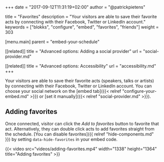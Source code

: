 +++
date            = "2017-09-12T11:31:19+02:00"
author          = "@patrickpietens"

title           = "Favorites"
description     = "Your visitors are able to save their favorite acts by connecting with their Facebook, Twitter or LinkedIn account."
keywords        = ["blokks", "configure", "embed", "favorites", "friends"]
weight          = 303

[menu.main]
parent          = "embed-your-schedule"

[[related]]
title = "Advanced options: Adding a social provider"
url = "social-provider.md"

[[related]]
title = "Advanced options: Accessibility"
url = "accessibility.md"
+++

Your visitors are able to save their favorite acts (speakers, talks or artists) <!-- and see where their friends are going --> by connecting with their Facebook, Twitter or LinkedIn account. You can choose your social network on the [embed tab]({{< relref "configure-your-embed.md" >}}) or [set it manually]({{< relref "social-provider.md" >}}).

## Adding favorites
Once connected, visitor can click the *Add to favorites* button to favorite that act. Alternatively, they can double click acts to add favorites straight from the schedule. [You can disable favorites]({{ relref "hide-components.md" }}) by setting `data-hide-favorites` in your embed code.

{{< video src="videos/adding-favorites.mp4" width="1338" height="1364" title="Adding favorites" >}}

<!-- ## Friend activity
If some of your visitors' friends are attending the same event, they will pop up in several places in your schedule. This will show your visitors which speaker, band or performance their friends will be going to. [Disable this feature]({{< relref "hide-components.md" >}}) by setting `data-hide-friends`.

<span class='note'>Note: Unfortunately LinkedIn does not allow us to see your visitors' connections. Because of this, we can't show friend activity when using LinkedIn as your social provider.</span> -->
